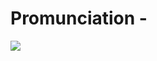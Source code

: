 # Promunciation - 

![](https://www.woodwardenglish.com/wp-content/uploads/2013/03/pronunciation-final-s-english.gif)
